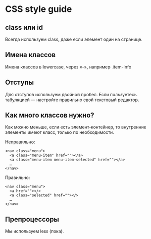 # CSS style guide

## class или id
Всегда используем class, даже если элемент один на странице.

## Имена классов
Имена классов в lowercase, через «-», например .item-info

## Отступы
Для отступов используем двойной пробел. Если пользуетесь табуляцией — настройте правильно свой текстовый редактор.

## Как много классов нужно?
Как можно меньше, если есть элемент-контейнер, то внутренние элементы имеют класс, только по необходимости.

Неправильно:
```
<nav class="menu">
  <a class="menu-item" href=""></a>
  <a class="menu-item menu-item-selected" href=""></a>
  …
</nav>  
```

Правильно:
```
<nav class="menu">
  <a href=""></>
  <a class="selected" href=""></>
  …
</nav>  
```

## Препроцессоры
Мы используем less (пока).







